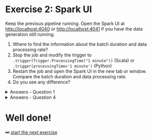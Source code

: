 # Exercise 2: Spark UI

Keep the previous pipeline running. Open the Spark UI at [http://localhost:4040](http://localhost:4040) or [http://localhost:4041](http://localhost:4041) if you have the data generation still running.

1. Where to find the information about the batch duration and data processing rate?
2. Stop the job and modify the trigger to `.trigger(Trigger.ProcessingTime("1 minute"))` (Scala) or `.trigger(processingTime='1 minute')` (Python)
3. Restart the job and open the Spark UI in the new tab or window. Compare the batch duration and data processing rate.
4. Do you see any difference?


<details>
<summary>Answers - Question 1</summary>
Under _Structured Streaming_ where the Streaming query statistics are displayed.
</details>

<details>
<summary>Answers - Question 4</summary>
Several aspects here:

* more rows are processed at once, the query waits 1 minute and takes more data at once
* it doesn't impact the execution time, though; our sink is not data-bounded; we print data which is stored in memory
  so there is no I/O impact because of the increased data volume; typically, it won't be the case if you use a I/O-bounded data sink
* there is less jobs executed in the Jobs section; it might be easier to follow
</details>

# Well done! 
⏭️ [start the next exercise](exercise3.md)
